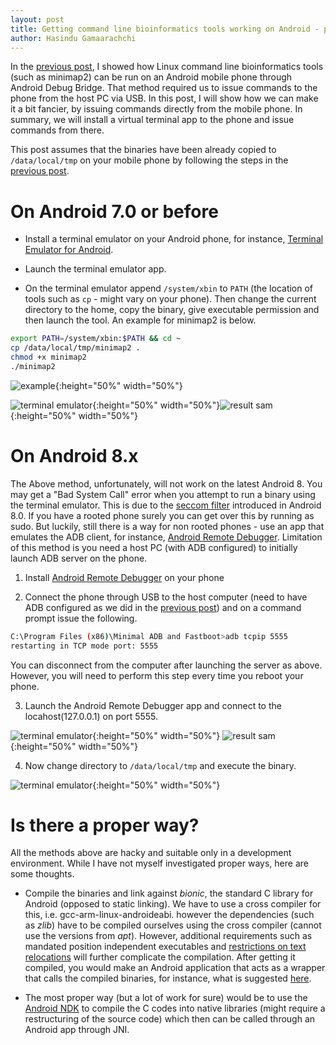 ```yaml
---
layout: post
title: Getting command line bioinformatics tools working on Android - part 2
author: Hasindu Gamaarachchi
---
```


In the [previous post](linux-tools-on-phone), I showed how Linux command line bioinformatics tools (such as minimap2) can be run on an Android mobile phone through Android Debug Bridge. That method required us to issue commands to the phone from the host PC via USB. In this post, I will show how we can make it a bit fancier, by issuing commands directly from the mobile phone. In summary, we will install a virtual terminal app to the phone and issue commands from there.

This post assumes that the binaries have been already copied to `/data/local/tmp` on your mobile phone by following the steps in the [previous post](linux-tools-on-phone).

# On Android 7.0 or before

- Install a terminal emulator on your Android phone, for instance, [Terminal Emulator for Android](https://play.google.com/store/apps/details?id=jackpal.androidterm&hl=en_AU).

- Launch the terminal emulator app.

- On the terminal emulator append `/system/xbin` to `PATH` (the location of tools such as `cp` - might vary on your phone). Then change the current directory to the home, copy the binary, give executable permission and then launch the tool. An example for minimap2 is below.

```bash
export PATH=/system/xbin:$PATH && cd ~
cp /data/local/tmp/minimap2 .
chmod +x minimap2
./minimap2
```
![example](../images/2019-6-15-linux-tools-on-phone/Screenshot_2019-06-15-19-10-58.png){:height="50%" width="50%"}

![terminal emulator](../images/2019-6-15-linux-tools-on-phone/Screenshot_2018-06-29-20-58-51.png){:height="50%" width="50%"}![result sam](../images/2019-6-15-linux-tools-on-phone/Screenshot_2018-06-29-22-29-42.png){:height="50%" width="50%"}



# On Android 8.x

The Above method, unfortunately, will not work on the latest Android 8. You may get a "Bad System Call" error when you attempt to run a binary using the terminal emulator. This is due to the [seccom filter](https://android-developers.googleblog.com/2017/07/seccomp-filter-in-android-o.html) introduced in Android 8.0. If you have a rooted phone surely you can get over this by running as sudo. But luckily, still there is a way for non rooted phones - use an app that emulates the ADB client, for instance, [Android Remote Debugger](https://play.google.com/store/apps/details?id=com.cgutman.androidremotedebugger&hl=en). Limitation of this method is you need a host PC (with ADB configured) to initially launch ADB server on the phone.


1. Install [Android Remote Debugger](https://play.google.com/store/apps/details?id=com.cgutman.androidremotedebugger&hl=en) on your phone

2. Connect the phone through USB to the host computer (need to have ADB configured as we did in the [previous post](linux-tools-on-phone)) and on a command prompt issue the following.

```bash
C:\Program Files (x86)\Minimal ADB and Fastboot>adb tcpip 5555
restarting in TCP mode port: 5555
```

You can disconnect from the computer after launching the server as above. However, you will need to perform this step every time you reboot your phone.

3. Launch the Android Remote Debugger app and connect to the locahost(127.0.0.1) on port 5555.


![terminal emulator](../images/2019-6-15-linux-tools-on-phone/Screenshot_2019-06-15-19-25-19.png){:height="50%" width="50%"} ![result sam](../images/2019-6-15-linux-tools-on-phone/Screenshot_2019-06-15-19-26-59.png){:height="50%" width="50%"}

4. Now change directory to `/data/local/tmp` and execute the binary.

![terminal emulator](../images/Screenshot_2019-06-15-19-28-29.png){:height="50%" width="50%"}


# Is there a proper way?

All the methods above are hacky and suitable only in a development environment. While I have not myself investigated proper ways, here are some thoughts.

- Compile the binaries and link against *bionic*, the standard C library for Android (opposed to static linking). We have to use a cross compiler for this, i.e. gcc-arm-linux-androideabi. however the dependencies (such as *zlib*) have to be compiled ourselves using the cross compiler (cannot use the versions from *apt*). However, additional requirements such as mandated position independent executables and [restrictions on text relocations](https://android.googlesource.com/platform/bionic/+/master/android-changes-for-ndk-developers.md) will further complicate the compilation. After getting it compiled, you would make an Android application that acts as a wrapper that calls the compiled binaries, for instance, what is suggested [here](https://stackoverflow.com/questions/5583487/hosting-an-executable-within-android-application).

- The most proper way (but a lot of work for sure) would be to use the [Android NDK](https://developer.android.com/ndk/guides) to compile the C codes into native libraries (might require a restructuring of the source code) which then can be called through an Android app through JNI.
